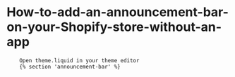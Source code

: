 # How-to-add-an-announcement-bar-on-your-Shopify-store-without-an-app

        Open theme.liquid in your theme editor
        {% section 'announcement-bar' %}
